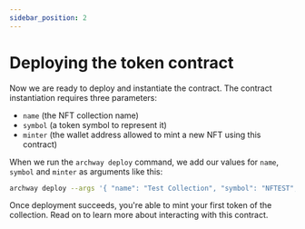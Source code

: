 ```yaml
---
sidebar_position: 2
---
```


# Deploying the token contract

Now we are ready to deploy and instantiate the contract. The contract instantiation requires three parameters:

- `name` (the NFT collection name)
- `symbol` (a token symbol to represent it)
- `minter` (the wallet address allowed to mint a new NFT using this contract)

When we run the `archway deploy` command, we add our values for `name`, `symbol` and `minter` as arguments like this:

```bash
archway deploy --args '{ "name": "Test Collection", "symbol": "NFTEST", "minter": "archway1f395p0gg67mmfd5zcqvpnp9cxnu0hg6r9hfczq" }'
```

Once deployment succeeds, you're able to mint your first token of the collection. Read on to learn more about interacting with this contract.